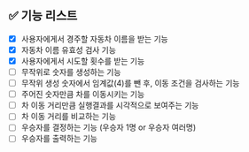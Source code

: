 ## ✅ 기능 리스트

- [x] 사용자에게서 경주할 자동차 이름을 받는 기능
- [x] 자동차 이름 유효성 검사 기능
- [x] 사용자에게서 시도할 횟수를 받는 기능
- [ ] 무작위로 숫자를 생성하는 기능
- [ ] 무작위 생성 숫자에서 임계값(4)를 뺀 후, 이동 조건을 검사하는 기능
- [ ] 주어진 숫자만큼 차를 이동시키는 기능
- [ ] 차 이동 거리만큼 실행결과를 시각적으로 보여주는 기능
- [ ] 차 이동 거리를 비교하는 기능
- [ ] 우승자를 결정하는 기능 (우승자 1명 or 우승자 여러명)
- [ ] 우승자를 출력하는 기능
